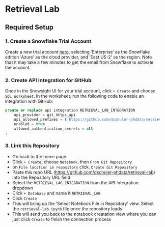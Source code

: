 # Retrieval Lab

## Required Setup

### 1. Create a Snowflake Trial Account
Create a new trial account [here](https://signup.snowflake.com), selecting 'Enterprise' as the Snowflake edition 'Azure' as the cloud provider, and 'East US-2' as the region. Note that it may take a few minutes to get the email from Snowflake to activate the account.

### 2. Create API Integration for GitHub
Once in the Snowsight UI for your trial account, click `+ Create` and choose `SQL Worksheet`. In the worksheet, run the following code to enable an integration with GitHub:
```sql
create or replace api integration RETRIEVAL_LAB_INTEGRATION
    api_provider = git_https_api
    api_allowed_prefixes = ('https://github.com/dschuler-phdata/retrieval-lab')
    enabled = true
    allowed_authentication_secrets = all
;
```

### 3. Link this Repository
- Go back to the home page
- Click `+ Create`, choose `Notebook`, then `From Git Repository`
- on `File location in repository` click, `Create Git Repository`
- Paste this repo URL (https://github.com/dschuler-phdata/retrieval-lab) into the Repository URL field
- Select the `RETRIEVAL_LAB_INTEGRATION` from the API Integration dropdown
- Click `+ Database` and name it `RETRIEVAL_LAB`
- Click `Create`
- This will bring up the 'Select Notebook File in Repository' view. Select the `retrieval-lab.ipynb` file once the repository loads
- This will send you back to the notebook creatation view where you can just click `Create` to finish the connection process